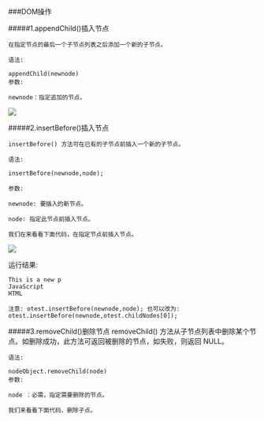 ###DOM操作

#####1.appendChild()插入节点

    在指定节点的最后一个子节点列表之后添加一个新的子节点。

    语法:

    appendChild(newnode)
    参数:

    newnode：指定追加的节点。

   ![](http://img.mukewang.com/5398fd020001ad4905890193.jpg)

#####2.insertBefore()插入节点

    insertBefore() 方法可在已有的子节点前插入一个新的子节点。

    语法:

    insertBefore(newnode,node);

    参数:

    newnode: 要插入的新节点。

    node: 指定此节点前插入节点。

    我们在来看看下面代码，在指定节点前插入节点。
    
  ![](http://img.mukewang.com/5395318100010c6806960431.jpg)

  运行结果:

    This is a new p
    JavaScript
    HTML

    注意: otest.insertBefore(newnode,node); 也可以改为:  otest.insertBefore(newnode,otest.childNodes[0]); 


#####3.removeChild()删除节点
    removeChild() 方法从子节点列表中删除某个节点。如删除成功，此方法可返回被删除的节点，如失败，则返回 NULL。

    语法:

    nodeObject.removeChild(node)
    参数:

    node ：必需，指定需要删除的节点。

    我们来看看下面代码，删除子点。


